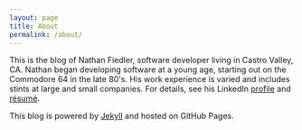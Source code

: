 ```yaml
---
layout: page
title: About
permalink: /about/
---
```


This is the blog of Nathan Fiedler, software developer living in Castro Valley, CA. Nathan began developing software at a young age, starting out on the Commodore 64 in the late 80's. His work experience is varied and includes stints at large and small companies. For details, see his LinkedIn [profile](http://www.linkedin.com/pub/nathan-fiedler/0/235/934/) and [résumé](https://docs.google.com/document/d/18MLN2289UUV6tMobuUWmntMZs2su7M79H1B2eyugIDs/pub).

<!-- Insert photo here, some day -->

This blog is powered by [Jekyll](http://jekyllrb.com/) and hosted on GitHub Pages.
